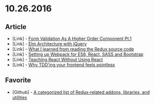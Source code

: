 # 10.26.2016

## Article

- \[Link\] - [Form Validation As A Higher Order Component Pt.1](https://medium.com/javascript-inside/form-validation-as-a-higher-order-component-pt-1-83ac8fd6c1f0#.x9167tddj)
- \[Link\] - [Elm Architecture with jQuery](https://medium.com/javascript-inside/elm-architecture-with-jquery-152cb98a62f#.hkhaew5z1)
- \[Link\] - [What I learned from reading the Redux source code](https://medium.freecodecamp.com/what-i-learned-from-reading-the-redux-source-code-836793a48768#.naofr5buj)
- \[Link\] - [Setting up Webpack for ES6, React, SASS and Bootstrap](http://andrejgajdos.com/setting-up-webpack-for-es6-react-sass-and-bootstrap/)
- \[Link\] - [Teaching React Without Using React](https://medium.com/@ericclemmons/teaching-react-without-using-react-a4b87cfd4e87#.bemsqx3iy)
- \[Link\] - [Why TDD’ing your frontend feels pointless](https://engineering.haus.com/why-tdding-your-frontend-feels-pointless-5f710fea7325#.n9k1398wv)


## Favorite

- \[Github\] - [A categorized list of Redux-related addons, libraries, and utilities](https://github.com/markerikson/redux-ecosystem-links)
